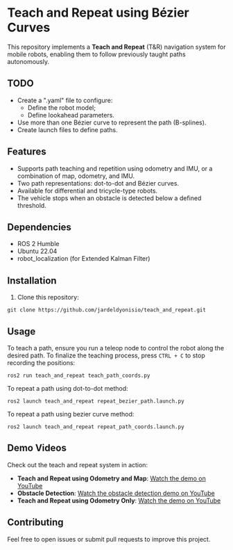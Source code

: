 # Teach and Repeat using Bézier Curves

This repository implements a **Teach and Repeat** (T&R) navigation system for mobile robots, enabling them to follow previously taught paths autonomously.

## TODO
- Create a ".yaml" file to configure:
  - Define the robot model;
  - Define lookahead parameters.
- Use more than one Bézier curve to represent the path (B-splines).
- Create launch files to define paths.

## Features
- Supports path teaching and repetition using odometry and IMU, or a combination of map, odometry, and IMU.
- Two path representations: dot-to-dot and Bézier curves.
- Available for differential and tricycle-type robots.
- The vehicle stops when an obstacle is detected below a defined threshold.

## Dependencies
- ROS 2 Humble
- Ubuntu 22.04
- robot_localization (for Extended Kalman Filter)

## Installation
1. Clone this repository:

```
git clone https://github.com/jardeldyonisio/teach_and_repeat.git
```


## Usage
To teach a path, ensure you run a teleop node to control the robot along the desired path. To finalize the teaching process, press `CTRL + C` to stop recording the positions:
```
ros2 run teach_and_repeat teach_path_coords.py
```
To repeat a path using dot-to-dot method:
```
ros2 launch teach_and_repeat repeat_bezier_path.launch.py
```
To repeat a path using bezier curve method:
```
ros2 launch teach_and_repeat repeat_path_coords.launch.py
```


## Demo Videos
Check out the teach and repeat system in action:

- **Teach and Repeat using Odometry and Map**: [Watch the demo on YouTube](https://www.youtube.com/watch?v=7bjSsaD-_tI)
- **Obstacle Detection**: [Watch the obstacle detection demo on YouTube](https://www.youtube.com/watch?v=RmauNqaVmGg)
- **Teach and Repeat using Odometry Only**: [Watch the demo on YouTube](https://www.youtube.com/watch?v=-z7Gqplbi0U&t=5s)

## Contributing
Feel free to open issues or submit pull requests to improve this project.
